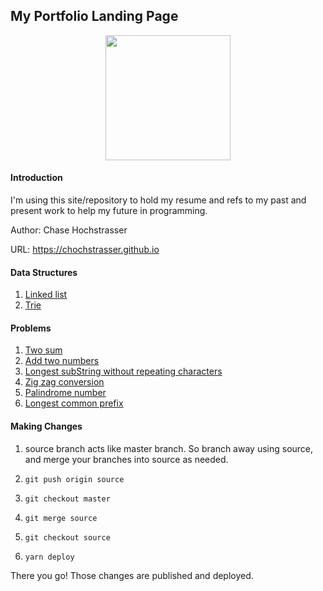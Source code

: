 ## My Portfolio Landing Page

<div align="center">
  <img src="https://octodex.github.com/images/baracktocat.jpg" width="200">
</div>

#### Introduction

I'm using this site/repository to hold my resume and refs to my past and present work to help my future in programming.

Author: Chase Hochstrasser

URL: https://chochstrasser.github.io

#### Data Structures

1. [Linked list](https://chochstrasser.github.io/#/linked-list)
2. [Trie](https://chochstrasser.github.io/#/trie)

#### Problems

1. [Two sum](https://chochstrasser.github.io/#/twoSum)
2. [Add two numbers](https://chochstrasser.github.io/#/add-two-numbers)
3. [Longest subString without repeating characters](https://chochstrasser.github.io/#/longest-substring-without-repeating-characters)
4. [Zig zag conversion](https://chochstrasser.github.io/#/zigzag-conversion)
5. [Palindrome number](https://chochstrasser.github.io/#/palindrome-number)
6. [Longest common prefix](https://chochstrasser.github.io/#/longest-common-prefix)

#### Making Changes

1. source branch acts like master branch. So branch away using source, and merge your branches into source as needed.

2. `git push origin source`

3. `git checkout master`

4. `git merge source`

5. `git checkout source`

6. `yarn deploy`

There you go! Those changes are published and deployed.
